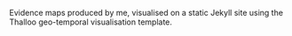 Evidence maps produced by me, visualised on a static Jekyll site using the Thalloo geo-temporal visualisation template.